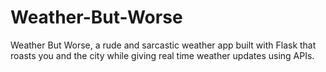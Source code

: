# Weather-But-Worse
Weather But Worse, a rude and sarcastic weather app built with Flask that roasts you and the city while giving real time weather updates using APIs.
